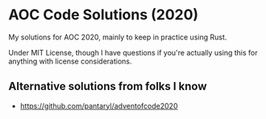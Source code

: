 AOC Code Solutions (2020)
=========================

My solutions for AOC 2020, mainly to keep in practice using Rust.

Under MIT License, though I have questions if you're actually using
this for anything with license considerations.


Alternative solutions from folks I know
---------------------------------------

 - <https://github.com/pantaryl/adventofcode2020>


